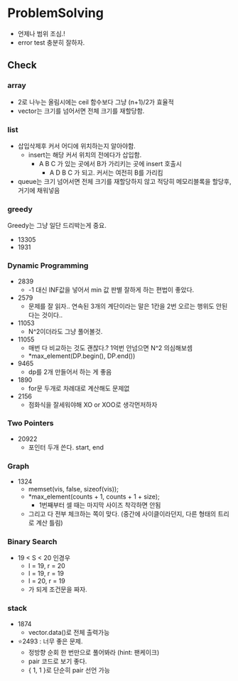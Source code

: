 # ProblemSolving

- 언제나 범위 조심.!
- error test 충분히 잘하자.

## Check

### array
- 2로 나누는 올림시에는 ceil 함수보다 그냥 (n+1)/2가 효율적
- vector는 크기를 넘어서면 전체 크기를 재할당함. 

### list
- 삽입삭제후 커서 어디에 위치하는지 알아야함.
  - insert는 해당 커서 위치의 전에다가 삽입함.
    - A B C 가 있는 곳에서 B가 가리키는 곳에 insert 호출시
      - A D B C 가 되고. 커서는 여전히 B를 가리킴
- queue는 크기 넘어서면 전체 크기를 재할당하지 않고 적당히 메모리블록을 할당후, 거기에 채워넣음

### greedy
Greedy는 그냥 일단 드리박는게 중요.

- 13305
- 1931

### Dynamic Programming
 - 2839
   - -1 대신 INF값을 넣어서 min 값 판별 잘하게 하는 편법이 좋았다.
 - 2579
   - 문제를 잘 읽자.. 연속된 3개의 계단이라는 말은 1칸을 2번 오르는 행위도 안된다는 것이다..
 - 11053
   - N^2이더라도 그냥 풀어볼것.
 - 11055
   - 매번 다 비교하는 것도 괜찮다.? 1억번 안넘으면 N^2 의심해보셈
   - *max_element(DP.begin(), DP.end())
 - 9465
   - dp를 2개 만들어서 하는 게 좋음
 - 1890
   - for문 두개로 차례대로 계산해도 문제없
 - 2156
   - 점화식을 잘세워야해 XO or XOO로 생각먼저하자

### Two Pointers
 - 20922
   - 포인터 두개 쓴다. start, end

### Graph
 - 1324
   - memset(vis, false, sizeof(vis));
   - *max_element(counts + 1, counts + 1 + size);
     - 1번째부터 셀 때는 마지막 사이즈 착각하면 안됨
   - 그리고 다 전부 체크하는 쪽이 맞다. (중간에 사이클이라던지, 다른 형태의 트리로 계산 틀림)

### Binary Search
 - 19 < S < 20 인경우
   - l = 19, r = 20
   - l = 19, r = 19
   - l = 20, r = 19
   - 가 되게 조건문을 짜자.

### stack
 - 1874
   - vector.data()로 전체 출력가능
 - ⭐2493 : 너무 좋은 문제. 
   - 정방향 순회 한 번만으로 풀어봐라 (hint: 팬케이크)
   - pair 코드로 보기 좋다.
   - { 1, 1 }로 단순히 pair 선언 가능